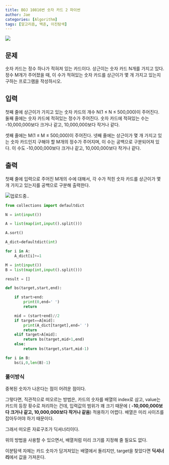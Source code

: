 ```yaml
---
title: BOJ 10816번 숫자 카드 2 파이썬
author: Jae
categories: [Algorithm]
tags: [알고리즘, 백준, 이진탐색]
---
```


![](https://imagedelivery.net/v7-TZByhOiJbNM9RaUdzSA/cf3a89e8-d971-4f66-74c8-4f3b00063100/public)

## 문제

숫자 카드는 정수 하나가 적혀져 있는 카드이다. 상근이는 숫자 카드 N개를 가지고 있다. 정수 M개가 주어졌을 때, 이 수가 적혀있는 숫자 카드를 상근이가 몇 개 가지고 있는지 구하는 프로그램을 작성하시오.

## 입력

첫째 줄에 상근이가 가지고 있는 숫자 카드의 개수 N(1 ≤ N ≤ 500,000)이 주어진다. 둘째 줄에는 숫자 카드에 적혀있는 정수가 주어진다. 숫자 카드에 적혀있는 수는 -10,000,000보다 크거나 같고, 10,000,000보다 작거나 같다.

셋째 줄에는 M(1 ≤ M ≤ 500,000)이 주어진다. 넷째 줄에는 상근이가 몇 개 가지고 있는 숫자 카드인지 구해야 할 M개의 정수가 주어지며, 이 수는 공백으로 구분되어져 있다. 이 수도 -10,000,000보다 크거나 같고, 10,000,000보다 작거나 같다.

## 출력

첫째 줄에 입력으로 주어진 M개의 수에 대해서, 각 수가 적힌 숫자 카드를 상근이가 몇 개 가지고 있는지를 공백으로 구분해 출력한다.

![업로드중..](blob:https://velog.io/068865f8-9b84-496e-962c-919259677ab4)

```python
from collections import defaultdict

N = int(input())

A = list(map(int,input().split()))

A.sort()

A_dict=defaultdict(int)

for i in A:
    A_dict[i]+=1

M = int(input())
B = list(map(int,input().split()))

result = []

def bs(target,start,end):

    if start>end:
        print(0,end=' ')
        return

    mid = (start+end)//2
    if target==A[mid]:
        print(A_dict[target],end=' ')
        return
    elif target>A[mid]:
        return bs(target,mid+1,end)
    else:
        return bs(target,start,mid-1)

for i in B:
    bs(i,0,len(B)-1)
```

### 풀이방식

중복된 숫자가 나온다는 점이 어려운 점이다.

그렇다면, 직관적으로 떠오르는 방법은, 카드의 숫자를 배열의 index로 삼고, value는 카드의 등장 횟수로 처리하는 건데, 입력값의 범위가 꽤 크기 때문에 ( **-10,000,000보다 크거나 같고, 10,000,000보다 작거나 같음**) 적용하기 어렵다. 배열은 미리 사이즈를 잡아두어야 하기 때문이다.

그래서 떠오른 자료구조가 딕셔너리이다.

위의 방법을 사용할 수 있으면서, 배열처럼 미리 크기를 지정해 줄 필요도 없다.

이분탐색 자체는 카드 숫자가 담겨져있는 배열에서 돌리지만, target을 찾았다면 **딕셔너리**에서 값을 가져온다.
